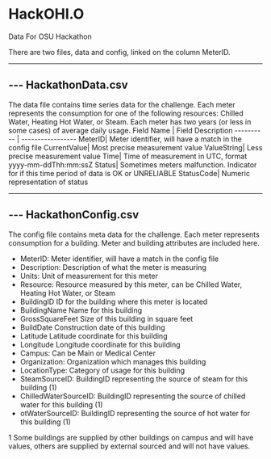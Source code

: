 # HackOHI.O
Data For OSU Hackathon

There are two files, data and config, linked on the column MeterID.

------
--- HackathonData.csv
------
The data file contains time series data for the challenge. Each meter represents the consumption for one of the following resources: Chilled Water, Heating Hot Water, or Steam. Each meter has two years (or less in some cases) of average daily usage.
Field Name | Field Description
---------- | -----------------
MeterID|              Meter identifier, will have a match in the config file
CurrentValue|         Most precise measurement value
ValueString|          Less precise measurement value
Time|                 Time of measurement in UTC, format yyyy-mm-ddThh:mm:ssZ
Status|               Sometimes meters malfunction. Indicator for if this time period of data is OK or UNRELIABLE
StatusCode|           Numeric representation of status


------
--- HackathonConfig.csv
------
The config file contains meta data for the challenge. Each meter represents consumption for a building. Meter and building attributes are included here.
                      
* MeterID:              Meter identifier, will have a match in the config file
* Description:          Description of what the meter is measuring
* Units:                Unit of measurement for this meter
* Resource:             Resource measured by this meter, can be Chilled Water, Heating Hot Water, or Steam
* BuildingID            ID for the building where this meter is located
* BuildingName          Name for this building
* GrossSquareFeet       Size of this building in square feet
* BuildDate             Construction date of this building
* Latitude              Latitude coordinate for this building
* Longitude             Longitude coordinate for this building
* Campus:               Can be Main or Medical Center
* Organization:         Organization which manages this building
* LocationType:         Category of usage for this building
* SteamSourceID:        BuildingID representing the source of steam for this building (1)
* ChilledWaterSourceID: BuildingID representing the source of chilled water for this building (1)
* otWaterSourceID:     BuildingID representing the source of hot water for this building (1)

1 Some buildings are supplied by other buildings on campus and will have values, others are supplied by external sourced and will not have values.
